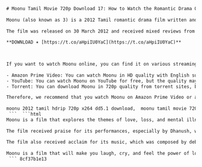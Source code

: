 ```html 
# Moonu Tamil Movie 720p Download 17: How to Watch the Romantic Drama Online
 
Moonu (also known as 3) is a 2012 Tamil romantic drama film written and directed by Aishwarya R. Dhanush, starring Dhanush and Shruti Haasan in the lead roles. The film follows the love story of Ram and Janani, who fall in love as teenagers and face various challenges in their relationship.
 
The film was released on 30 March 2012 and received mixed reviews from critics, but was a commercial success at the box office. The film's soundtrack, composed by Anirudh Ravichander, was also well-received and featured the viral hit song "Why This Kolaveri Di".
 
**DOWNLOAD ✶ [https://t.co/aHpiIU0YaC](https://t.co/aHpiIU0YaC)**


 
If you want to watch Moonu online, you can find it on various streaming platforms and websites. However, you should be careful about the quality and legality of the sources you choose. Here are some of the options you can consider:
 
- Amazon Prime Video: You can watch Moonu in HD quality with English subtitles on Amazon Prime Video, which is a subscription-based service that offers a wide range of movies and shows. You can also download the movie for offline viewing.
- YouTube: You can watch Moonu on YouTube for free, but the quality may vary depending on the uploader. You may also encounter ads and pop-ups while watching. Some of the YouTube links may not work due to copyright issues.
- Torrent: You can download Moonu in 720p quality from torrent sites, but this is not a legal or safe option. You may face legal consequences for downloading pirated content, and you may also expose your device to malware and viruses.

Therefore, we recommend that you watch Moonu on Amazon Prime Video or any other legal and authorized platform. Enjoy the movie and let us know what you think of it in the comments below.
 
moonu 2012 tamil hdrip 720p x264 dd5.1 download,  moonu tamil movie 720p torrent download,  moonu tamil film 720p free download,  moonu tamil full movie 720p online watch,  moonu tamil movie 720p subtitles download,  moonu tamil movie 720p bluray download,  moonu tamil movie 720p solidtorrents download,  moonu tamil movie 720p soundcloud download,  moonu tamil movie 720p mkv download,  moonu tamil movie 720p dual audio download,  moonu tamil movie 720p youtube download,  moonu tamil movie 720p magnet link download,  moonu tamil movie 720p direct link download,  moonu tamil movie 720p google drive download,  moonu tamil movie 720p mega.nz download,  moonu tamil movie 720p rarbg download,  moonu tamil movie 720p yify download,  moonu tamil movie 720p kickass download,  moonu tamil movie 720p extratorrents download,  moonu tamil movie 720p limetorrents download,  moonu tamil movie 720p bittorrent download,  moonu tamil movie 720p tamilyogi download,  moonu tamil movie 720p tamilmv download,  moonu tamil movie 720p isaimini download,  moonu tamil movie 720p kuttymovies download,  moonu tamil movie 720p moviesda download,  moonu tamil movie 720p tamilyogi.cc download,  moonu tamil movie 720p tamilmv.art download,  moonu tamil movie 720p isaiminiweb.com download,  moonu tamil movie 720p kuttymovies.net download,  moonu tamil movie 720p moviesda.net.in download,  moonu tamil movie 720p tamilyogi.pro download,  moonu tamil movie 720p tamilmv.rebels.com download,  moonu tamil movie 720p isaiminiyo.net download,  moonu tamil movie 720p kuttymoviesda.com download,  moonu tamil movie 720p moviesda.pro.in download,  moonu tamil movie 720p tamilyogi.vip.com download,  moonu tamil movie 720p tamilmv.fun.com download,  moonu tamil movie 720p isaiminimob.com download,  moonu tamil movie 720p kuttymovieshd.com download,  moonu tamil movie 720p moviesda.vip.in download,  moonu tamil movie 720p tamilyogi.cool.com download,  moonu tamil movie 720p tamilmv.rocks.com download,  moonu tamil movie 720p isaiminimp4.com download,  moonu tamil movie 720p kuttymoviesweb.com download,  moonu tamil movie 720p moviesda.live.in download,  moonu tamil movie 720p tamilyogi.fun.com download,  moonu tamil movie 720p tamilmv.zone.com download,  moonu tamil movie 720p isaiminihd.com
 ```  ```html 
Moonu is a film that explores the themes of love, loss, and mental illness. The film is divided into three chapters, each depicting a different phase of Ram and Janani's relationship. The first chapter shows their teenage romance and elopement, the second chapter shows their married life and Ram's bipolar disorder, and the third chapter shows Janani's struggle to cope with Ram's death.
 
The film received praise for its performances, especially by Dhanush, who portrayed the complex character of Ram with ease and emotion. Shruti Haasan also delivered a convincing performance as Janani, who goes through a roller coaster of emotions throughout the film. The supporting cast, including Prabhu, Bhanupriya, Sivakarthikeyan, and Rohini, also added value to the film.
 
The film also received acclaim for its music, which was composed by debutant Anirudh Ravichander. The songs were catchy and melodious, and suited the mood and tone of the film. The song "Why This Kolaveri Di", sung by Dhanush himself, became a global sensation and garnered millions of views on YouTube. The song was praised for its catchy tune and quirky lyrics, which appealed to the youth.
 
Moonu is a film that will make you laugh, cry, and feel the power of love. It is a film that will stay with you long after you watch it. If you are a fan of romantic dramas, you should not miss this film.
 ``` 8cf37b1e13
 

